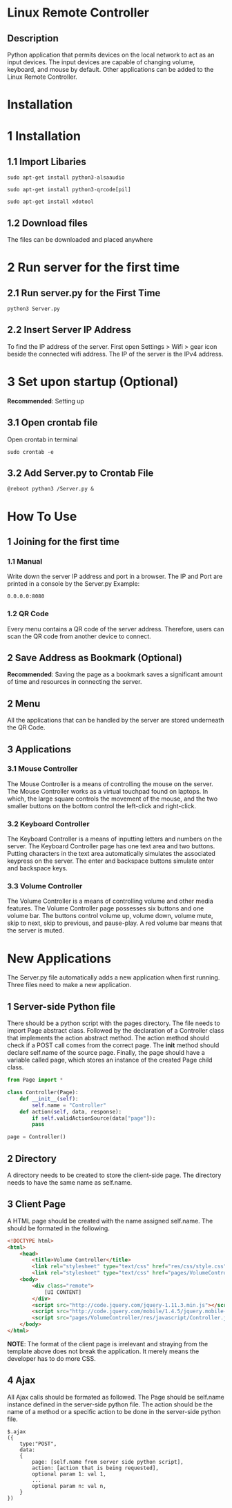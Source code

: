 # Linux Remote Controller
 
## Description
Python application that permits devices on the local network to act as an input devices. The input devices are capable of changing volume, keyboard, and mouse by default. Other applications can be added to the Linux Remote Controller.

# Installation 

# 1  Installation
## 1.1 Import Libaries
```
sudo apt-get install python3-alsaaudio
```
```
sudo apt-get install python3-qrcode[pil]
```
```
sudo apt-get install xdotool
```
## 1.2 Download files
The files can be downloaded and placed anywhere
# 2 Run server for the first time
## 2.1 Run server.py for the First Time
```
python3 Server.py
```
## 2.2 Insert Server IP Address
To find the IP address of the server. First open Settings > Wifi > gear icon beside the connected wifi address. The IP of the server is the IPv4 address.
# 3 Set upon startup (Optional)
**Recommended**: Setting up 
## 3.1 Open crontab file
Open crontab in terminal
```
sudo crontab -e
``` 
## 3.2 Add Server.py to Crontab File
```
@reboot python3 /Server.py &
```
# How To Use

## 1 Joining for the first time
### 1.1 Manual
Write down the server IP address and port in a browser. The IP and Port are printed in a console by the Server.py
Example:
```
0.0.0.0:8080
```
### 1.2 QR Code
Every menu contains a QR code of the server address. Therefore, users can scan the QR code from another device to connect.
## 2 Save Address as Bookmark (Optional)
**Recommended**: Saving the page as a bookmark saves a significant amount of time and resources in connecting the server.
## 2 Menu
All the applications that can be handled by the server are stored underneath the QR Code.
## 3 Applications
### 3.1 Mouse Controller
The Mouse Controller is a means of controlling the mouse on the server. The Mouse Controller works as a virtual touchpad found on laptops. In which, the large square controls the movement of the mouse, and the two smaller buttons on the bottom control the left-click and right-click.
### 3.2 Keyboard Controller
The Keyboard Controller is a means of inputting letters and numbers on the server. The Keyboard Controller page has one text area and two buttons. Putting characters in the text area automatically simulates the associated keypress on the server. The enter and backspace buttons simulate enter and backspace keys.
### 3.3 Volume Controller
The Volume Controller is a means of controlling volume and other media features. The Volume Controller page possesses six buttons and one volume bar. The buttons control volume up, volume down, volume mute, skip to next, skip to previous, and pause-play. A red volume bar means that the server is muted.
# New Applications
The Server.py file automatically adds a new application when first running. Three files need to make a new application.
## 1 Server-side Python file
There should be a python script with the pages directory. The file needs to import Page abstract class. Followed by the declaration of a Controller class that implements the action abstract method. The action method should check if a POST call comes from the correct page. The __init__ method should declare self.name of the source page. Finally, the page should have a variable called page, which stores an instance of the created Page child class.
```python
from Page import *

class Controller(Page):
	def __init__(self):
	 	self.name = "Controller"
	def action(self, data, response):
		if self.validActionSource(data["page"]):
		pass

page = Controller()
```
## 2 Directory
A directory needs to be created to store the client-side page. The directory needs to have the same name as self.name.

## 3 Client Page
A HTML page should be created with the name assigned self.name. The should be formated in the following.
```HTML
<!DOCTYPE html>
<html>
	<head>
		<title>Volume Controller</title>
		<link rel="stylesheet" type="text/css" href="res/css/style.css">
		<link rel="stylesheet" type="text/css" href="pages/VolumeController/res/css/style.css">
	<body>
		<div class="remote">
			[UI CONTENT]
		</div>
		<script src="http://code.jquery.com/jquery-1.11.3.min.js"></script>
		<script src="http://code.jquery.com/mobile/1.4.5/jquery.mobile-1.4.5.min.js"></script>
		<script src="pages/VolumeController/res/javascript/Controller.js"></script>
	</body>
</html>
```
**NOTE**: The format of the client page is irrelevant and straying from the template above does not break the application. It merely means the developer has to do more CSS.

## 4 Ajax
All Ajax calls should be formated as followed. The Page should be self.name instance defined in the server-side python file. The action should be the name of a method or a specific action to be done in the server-side python file.
```
$.ajax
({
	type:"POST",
	data:
	{
		page: [self.name from server side python script],
		action: [action that is being requested],
		optional param 1: val 1,
		...
		optional param n: val n,
	}
})
```
